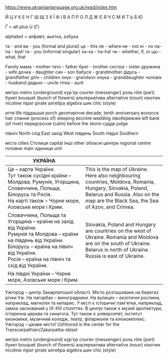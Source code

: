 https://www.ukrainianlanguage.org.uk/read/index.htm

Й Ц У К Е Н Г Ш Щ З Х Ї
Ф І В А П Р О Л Д Ж Є
Я Ч С М И Т Ь Б Ю

Ґ = alt plus U (Г)

alphabet = алфавіт, аьетка, азбука

та - and
ва - you (formal and plural)
це - this
ле - where
не - not
ні - no
па-па - bye! 
ти - you (informal singular)
ха-ха - ha-ha!
чи - whether, if, or
що - what, that

Family
мама - mother
тато - father
брат - brother
сестра - sister
дружина - wife
дочка - daughter
син - son
бабуся - grandmother
дідусь - grandfather
дітн - children
онук - grandson
онука - granddaughter
чоловік - husband
дядько - uncle
тітка - aunt


метро	metro (underground)
кур'єр	courier (messenger)
роль	rôle (part)
букет	bouquet (bunch of flowers)
альтернатива	alternative (noun)
нікотин	nicotine
пірат	pirate
алгебра	algebra
шик	chic (style)

иття	life
піддашшя	porch
десятиріччя	decade, tenth anniversary
волосся	hair
спання	(process of) sleeping
весілля	wedding
лівобережжя	left bank (of river)
передгроззя	(calm) before the storm
суддя	judge

північ North
схід East
захід West
південь South
півдні Southern

міста cities
Столиця capital
Інші other
обласні центри regional centre
головне main
одиниця unit


| УКРАЇНА                                                                                                                                                                                                                 |                                                                                                                                                                                                |
| ----------------------------------------------------------------------------------------------------------------------------------------------------------------------------------------------------------------------- | ---------------------------------------------------------------------------------------------------------------------------------------------------------------------------------------------- |
| Це – карта України.  <br>Тут також сусідні країни – Молдова, Румунія, Угорщина, Словаччина, Польща, Білорусь та Росія.  <br>На карті також – Чорне море, Азовське море і Крим.                                          | This is the map of Ukraine. Here also neighbouring countries, Moldova, Romania, Hungary, Slovakia, Poland, Belarus and Russia. Also on the map are the Black Sea, the Sea of Azov, and Crimea. |
| Словаччина, Польща та Угорщина – країни на захід від України.  <br>Румунія та Молдова – країни на південь від України.  <br>Білорусь – країна на північ від України.  <br>Росія – країна на північ та схід від України. | Slovakia, Poland and Hungary are countries on the west of Ukraine. Romania and Moldova are on the south of Ukraine. Belarus is north of Ukraine. Russia is east of Ukraine.                    |
| На півдні України – Чорне море, Азовське море і Крим.                                                                                                                                                                   |                                                                                                                                                                                                |

Ужгород – центр Закарпатської області. Місто розташоване на берегах річки Уж.
На пагорбах – виноградники. На вулицях – екзотичні рослини, наприклад, магнолія та кипарис. У місті є історичні пам'ятки, наприклад, замок заснований у ІХ-ХІІІ століттях. В центрі також є музей архітектури, історична церква та синагога. Тут також є університет, інститут економіки, музичний коледж, театр, філармонія та кінокомплекс. Ужгород – цікаве місто!
Uzhhorod is the center for the Transcarpathian/Zakarpattia oblast



метро	metro (underground)
кур'єр	courier (messenger)
роль	rôle (part)
букет	bouquet (bunch of flowers)
альтернатива	alternative (noun)
нікотин	nicotine
пірат	pirate
алгебра	algebra
шик	chic (style)